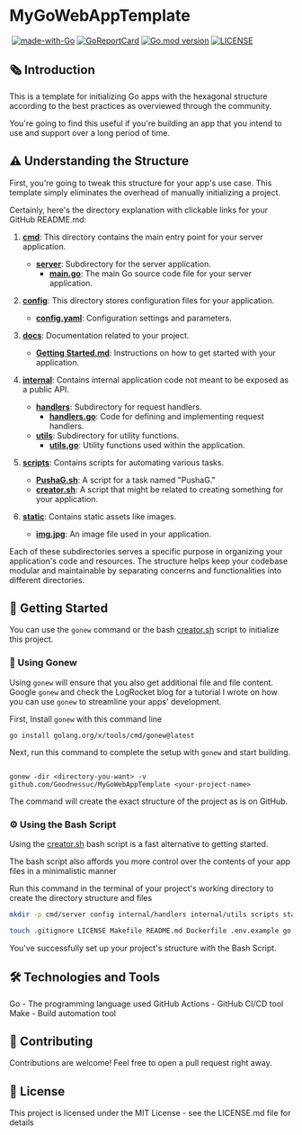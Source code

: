 # MyGoWebAppTemplate

<p>
   <a href="http://makeapullrequest.com"><img src="https://img.shields.io/badge/PRs-welcome-brightgreen.svg?style=flat" alt=""></a>
   <a href="https://golang.org"><img src="https://img.shields.io/badge/Made%20with-Go-1f425f.svg" alt="made-with-Go"></a>
   <a href="https://goreportcard.com/report/github.com/goodnessuc/MyGoWebAppTemplate"><img src="https://goreportcard.com/badge/github.com/goodnessuc/MyGoWebAppTemplate" alt="GoReportCard"></a>
   <a href="https://github.com/goodnessuc/MyGoWebAppTemplate"><img src="https://img.shields.io/github/go-mod/go-version/goodnessuc/MyGoWebAppTemplate.svg" alt="Go.mod version"></a>
   <a href="https://github.com/goodnessuc/MyGoWebAppTemplate/blob/master/LICENSE"><img src="https://img.shields.io/github/license/goodnessuc/MyGoWebAppTemplate.svg" alt="LICENSE"></a>
</p>

## 🗞️ Introduction

This is a template for initializing Go apps with the hexagonal structure according to the best practices as overviewed
through the community.

You're going to find this useful if you're building an app that you intend to use and support over a long period of
time.

## ⚠️ Understanding the Structure

First, you're going to tweak this structure for your app's use case. This template simply eliminates the overhead of
manually initializing a project.

Certainly, here's the directory explanation with clickable links for your GitHub README.md:

1. **[cmd](./cmd)**: This directory contains the main entry point for your server application.
    - **[server](./cmd/server)**: Subdirectory for the server application.
        - **[main.go](./cmd/server/main.go)**: The main Go source code file for your server application.

2. **[config](./config)**: This directory stores configuration files for your application.
    - **[config.yaml](./config/config.yaml)**: Configuration settings and parameters.

3. **[docs](./docs)**: Documentation related to your project.
    - **[Getting Started.md](./docs/Getting%20Started.md)**: Instructions on how to get started with your application.

4. **[internal](./internal)**: Contains internal application code not meant to be exposed as a public API.
    - **[handlers](./internal/handlers)**: Subdirectory for request handlers.
        - **[handlers.go](./internal/handlers/handlers.go)**: Code for defining and implementing request handlers.
    - **[utils](./internal/utils)**: Subdirectory for utility functions.
        - **[utils.go](./internal/utils/utils.go)**: Utility functions used within the application.

5. **[scripts](./scripts)**: Contains scripts for automating various tasks.
    - **[PushaG.sh](./scripts/PushaG.sh)**: A script for a task named "PushaG."
    - **[creator.sh](./scripts/creator.sh)**: A script that might be related to creating something for your application.

6. **[static](./static)**: Contains static assets like images.
    - **[img.jpg](./static/img.jpg)**: An image file used in your application.

Each of these subdirectories serves a specific purpose in organizing your application's code and resources. The
structure helps keep your codebase modular and maintainable by separating concerns and functionalities into different
directories.

## 🏁 Getting Started

You can use the `gonew` command or the bash [creator.sh](./scripts/creator.sh) script to initialize this project.

### 🤩 Using Gonew

Using `gonew` will ensure that you also get additional file and file content. Google `gonew` and check the LogRocket
blog for a tutorial I wrote on how you can use `gonew` to streamline your apps' development.

First, Install `gonew` with this command line

```shell
go install golang.org/x/tools/cmd/gonew@latest
```

Next, run this command to complete the setup with `gonew` and start building.

```shell

gonew -dir <directory-you-want> -v github.com/Goodnessuc/MyGoWebAppTemplate <your-project-name>

```

The command will create the exact structure of the project as is on GitHub.

### ⚙️ Using the Bash Script

Using the [creator.sh](./scripts/creator.sh) bash script is a fast alternative to getting started.

The bash script also affords you more control over the contents of your app files in a minimalistic manner

Run this command in the terminal of your project's working directory to create the directory structure and files

```bash
mkdir -p cmd/server config internal/handlers internal/utils scripts static docs

touch .gitignore LICENSE Makefile README.md Dockerfile .env.example go.mod go.sum scripts/PushaG.sh

```

You've successfully set up your project's structure with the Bash Script.


## 🛠️ Technologies and Tools
Go - The programming language used
GitHub Actions - GitHub CI/CD tool
Make - Build automation tool



## 👏 Contributing
Contributions are welcome! Feel free to open a pull request right away.

## 📃 License
This project is licensed under the MIT License - see the LICENSE.md file for details
